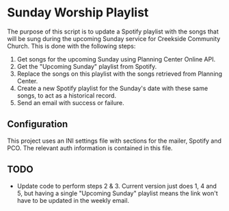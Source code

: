 # Sunday Worship Playlist
The purpose of this script is to update a Spotify playlist with the songs that will be sung during the upcoming Sunday service for Creekside Community Church. 
This is done with the following steps:
1. Get songs for the upcoming Sunday using Planning Center Online API.
2. Get the "Upcoming Sunday" playlist from Spotify.
3. Replace the songs on this playlist with the songs retrieved from Planning Center.
4. Create a new Spotify playlist for the Sunday's date with these same songs, to act as a historical record.
5. Send an email with success or failure.

## Configuration
This project uses an INI settings file with sections for the mailer, Spotify and PCO. The relevant auth information is contained in this file. 

## TODO
- Update code to perform steps 2 & 3. Current version just does 1, 4 and 5, but having a single "Upcoming Sunday" playlist means the link won't have to be updated in the weekly email. 
